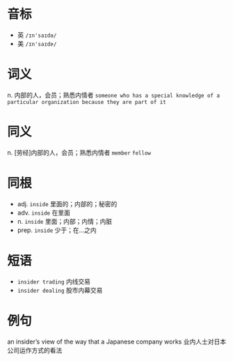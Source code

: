 # 音标

- 英 `/ɪn'saɪdə/`
- 美 `/ɪn'saɪdɚ/`

# 词义

n. 内部的人，会员；熟悉内情者
`someone who has a special knowledge of a particular organization because they are part of it`

# 同义

n. [劳经]内部的人，会员；熟悉内情者
`member` `fellow`

# 同根

- adj. `inside` 里面的；内部的；秘密的
- adv. `inside` 在里面
- n. `inside` 里面；内部；内情；内脏
- prep. `inside` 少于；在…之内

# 短语

- `insider trading` 内线交易
- `insider dealing` 股市内幕交易

# 例句

an insider’s view of the way that a Japanese company works
业内人士对日本公司运作方式的看法


